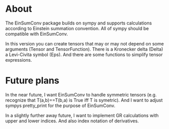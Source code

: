 # About

The EinSumConv package builds on sympy and supports calculations according to Einstein summation convention. All of sympy should be compatible with EinSumConv.

In this version you can create tensors that may or may not depend on some arguments (Tensor and TensorFunction). There is a Kronecker delta (Delta) a Levi-Civita symbol (Eps). And there are some functions to simplify tensor expressions.


# Future plans

In the near future, I want EinSumConv to handle symmetric tensors (e.g. recognize that T(a,b)==T(b,a) is True iff T is symetric). And I want to adjust sympys pretty_print for the purpose of EinSumConv.

In a slightly further away future, I want to implement GR calculations with upper and lower indices. And also index notation of derivatives.

